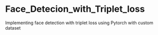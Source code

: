 # Face_Detecion_with_Triplet_loss
Implementing face detection with triplet loss using Pytorch  with custom dataset 
